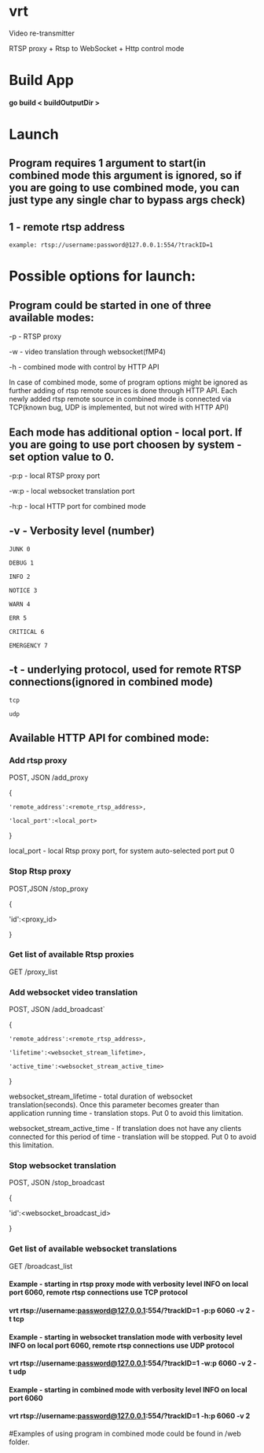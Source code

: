 # vrt

Video re-transmitter

RTSP proxy + Rtsp to WebSocket + Http control mode

# Build App
#### go build < buildOutputDir >

# Launch
## Program requires 1 argument to start(in combined mode this argument is ignored, so if you are going to use combined mode, you can just type any single char to bypass args check)

## 1 - remote rtsp address
    example: rtsp://username:password@127.0.0.1:554/?trackID=1

# Possible options for launch:

## Program could be started in one of three available modes:
-p - RTSP proxy

-w - video translation through websocket(fMP4)

-h - combined mode with control by HTTP API

In case of combined mode, some of program options might be ignored as further adding of rtsp remote sources is done through HTTP API.
Each newly added rtsp remote source in combined mode is connected via TCP(known bug, UDP is implemented, but not wired with HTTP API)

## Each mode has additional option - local port. If you are going to use port choosen by system - set option value to 0.
 -p:p - local RTSP proxy port

 -w:p - local websocket translation port

 -h:p - local HTTP port for combined mode

## -v - Verbosity level (number)
    JUNK 0

    DEBUG 1

    INFO 2

    NOTICE 3

    WARN 4

    ERR 5

    CRITICAL 6

    EMERGENCY 7

## -t - underlying protocol, used for remote RTSP connections(ignored in combined mode)
    tcp

    udp

## Available HTTP API for combined mode:

### Add rtsp proxy
POST, JSON /add_proxy

{

	'remote_address':<remote_rtsp_address>,

	'local_port':<local_port>

}

local_port - local Rtsp proxy port, for system auto-selected port put 0

### Stop Rtsp proxy
POST,JSON /stop_proxy

{

'id':<proxy_id>

}


### Get list of available Rtsp proxies
GET /proxy_list


### Add websocket video translation
POST, JSON /add_broadcast`

{

	'remote_address':<remote_rtsp_address>,

	'lifetime':<websocket_stream_lifetime>,

	'active_time':<websocket_stream_active_time>

}

websocket_stream_lifetime - total duration of websocket translation(seconds). Once this parameter becomes greater than application running time - translation stops. Put 0 to avoid this limitation.

websocket_stream_active_time - If translation does not have any clients connected for this period of time - translation will be stopped. Put 0 to avoid this limitation.

### Stop websocket translation
POST, JSON /stop_broadcast

{

'id':<websocket_broadcast_id>

}

### Get list of available websocket translations
GET /broadcast_list



#### Example - starting in rtsp proxy mode with verbosity level INFO on local port 6060, remote rtsp connections use TCP protocol
#### vrt rtsp://username:password@127.0.0.1:554/?trackID=1 -p:p 6060 -v 2 -t tcp

#### Example - starting in websocket translation mode with verbosity level INFO on local port 6060, remote rtsp connections use UDP protocol
#### vrt rtsp://username:password@127.0.0.1:554/?trackID=1 -w:p 6060 -v 2 -t udp

#### Example - starting in combined mode with verbosity level INFO on local port 6060
#### vrt rtsp://username:password@127.0.0.1:554/?trackID=1 -h:p 6060 -v 2


#Examples of using program in combined mode could be found in /web folder.





